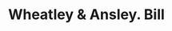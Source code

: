 ---
doi: 10.7916/D89W1SJV
date_other: '1890'
date_other_textual: 1890-1899
form: printed ephemera
genre:
- Invoices
name:
- Wheatley & Ansley
object_in_context_url: https://biggert.cul.columbia.edu/items/view/ave_biggert_00110
subject_hierarchical_geographic:
- Americus, Georgia, United States
subject_name:
- Wheatley & Ansley
title: Wheatley & Ansley. Bill
sort_title: Wheatley & Ansley. Bill
call_number: ave_biggert_00110
coordinates:
- 32.07527777777778,-84.22666666666667
pid: ave_biggert_00110
identifiers: ave_biggert_00110
canvas_id: ldpd:395385
permalink: "/items/ave_biggert_00110/"
layout: iiif-image-page
---